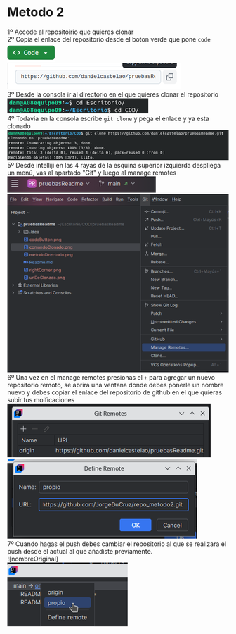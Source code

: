 # Metodo 2 
1º Accede al repositoirio que quieres clonar  
2º Copia el enlace del repositorio desde el boton verde que pone `code`
![codeButton.png](codeButton.png)  
![urlDeClonado.png](urlDeClonado.png)  
3º Desde la consola ir al directorio en el que  quieres clonar el repositorio  
![metodoDirectorio.png](metodoDirectorio.png)   
4º Todavia en la consola escribe `git clone` y pega el enlace y ya esta clonado  
![comandoClonado.png](comandoClonado.png)  
5º Desde intelliji en las 4 rayas de la esquina superior izquierda despliega un menú, vas al apartado "Git" y luego al manage remotes  
![rightCorner](rightCorner.png)  
![panelGit](panelGit.png)  
6º Una vez en el manage remotes presionas el `+` para agregar un nuevo repositorio remoto, se abrira una ventana donde debes
ponerle un nombre nuevo y debes copiar el enlace del repositorio de github en el que quieras subir tus moificaciones 
![gitRemotes](gitRemotes.png)  
![defineRemotes](defineRemotes.png)  
7º Cuando hagas el push debes cambiar el repositorio al que se realizara el push
desde el actual al que añadiste previamente.  
![nombreOriginal]  
![cambioDeRepositorio](cambioDeRepositorio.png)